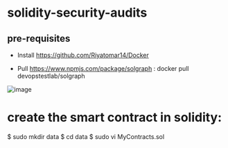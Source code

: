 # solidity-security-audits

## pre-requisites

* Install https://github.com/Riyatomar14/Docker

* Pull https://www.npmjs.com/package/solgraph : docker pull devopstestlab/solgraph
  
![image](https://github.com/Riyatomar14/solidity-security-audits/assets/143107173/0538e689-6d73-40e3-8a03-70f64be55e8c)

# create the smart contract in solidity:

$ sudo mkdir data
$ cd data
$ sudo vi MyContracts.sol
